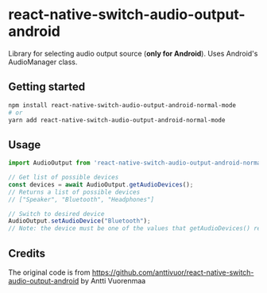 # react-native-switch-audio-output-android
Library for selecting audio output source (**only for Android**). Uses Android's AudioManager class.

## Getting started

```bash
npm install react-native-switch-audio-output-android-normal-mode
# or
yarn add react-native-switch-audio-output-android-normal-mode
```

## Usage
```javascript
import AudioOutput from 'react-native-switch-audio-output-android-normal-mode';

// Get list of possible devices
const devices = await AudioOutput.getAudioDevices();
// Returns a list of possible devices
// ["Speaker", "Bluetooth", "Headphones"]

// Switch to desired device
AudioOutput.setAudioDevice("Bluetooth");
// Note: the device must be one of the values that getAudioDevices() returned
```

## Credits
The original code is from https://github.com/anttivuor/react-native-switch-audio-output-android by Antti Vuorenmaa